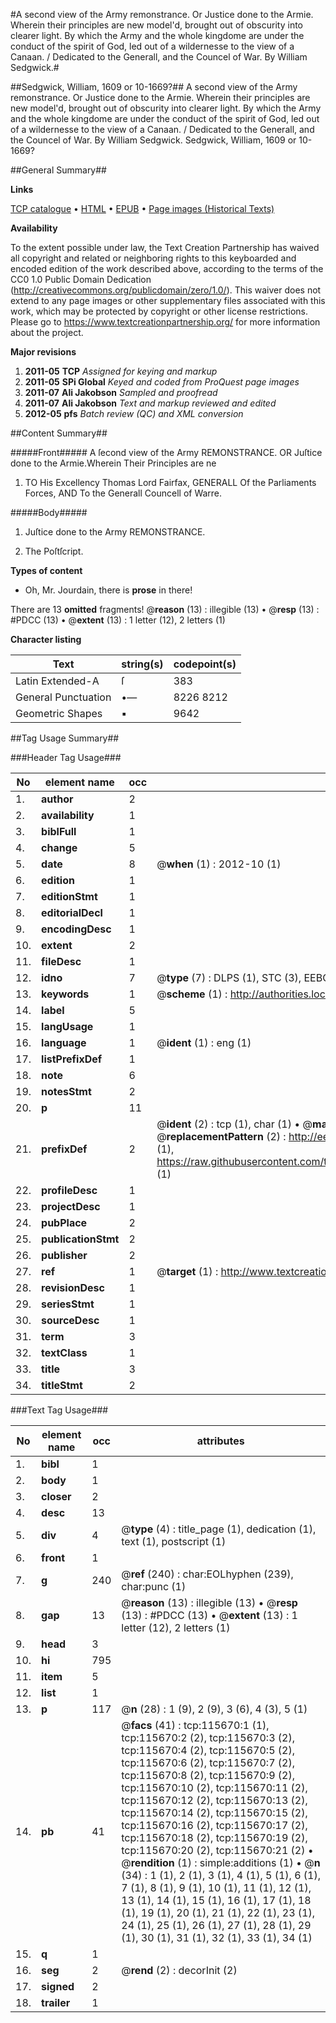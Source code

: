 #A second view of the Army remonstrance. Or Justice done to the Armie. Wherein their principles are new model'd, brought out of obscurity into clearer light. By which the Army and the whole kingdome are under the conduct of the spirit of God, led out of a wildernesse to the view of a Canaan. / Dedicated to the Generall, and the Councel of War. By William Sedgwick.#

##Sedgwick, William, 1609 or 10-1669?##
A second view of the Army remonstrance. Or Justice done to the Armie. Wherein their principles are new model'd, brought out of obscurity into clearer light. By which the Army and the whole kingdome are under the conduct of the spirit of God, led out of a wildernesse to the view of a Canaan. / Dedicated to the Generall, and the Councel of War. By William Sedgwick.
Sedgwick, William, 1609 or 10-1669?

##General Summary##

**Links**

[TCP catalogue](http://www.ota.ox.ac.uk/tcp/)  • 
[HTML](http://tei.it.ox.ac.uk/tcp/Texts-HTML/free/A92/A92865.html)  • 
[EPUB](http://tei.it.ox.ac.uk/tcp/Texts-EPUB/free/A92/A92865.epub) • 
[Page images (Historical Texts)](https://historicaltexts.jisc.ac.uk/eebo-99863468e)

**Availability**

To the extent possible under law, the Text Creation Partnership has waived all copyright and related or neighboring rights to this keyboarded and encoded edition of the work described above, according to the terms of the CC0 1.0 Public Domain Dedication (http://creativecommons.org/publicdomain/zero/1.0/). This waiver does not extend to any page images or other supplementary files associated with this work, which may be protected by copyright or other license restrictions. Please go to https://www.textcreationpartnership.org/ for more information about the project.

**Major revisions**

1. __2011-05__ __TCP__ *Assigned for keying and markup*
1. __2011-05__ __SPi Global__ *Keyed and coded from ProQuest page images*
1. __2011-07__ __Ali Jakobson__ *Sampled and proofread*
1. __2011-07__ __Ali Jakobson__ *Text and markup reviewed and edited*
1. __2012-05__ __pfs__ *Batch review (QC) and XML conversion*

##Content Summary##

#####Front#####
A ſecond view of the Army REMONSTRANCE. OR Juſtice done to the Armie.Wherein Their Principles are ne
1. TO His Excellency Thomas Lord Fairfax, GENERALL Of the Parliaments Forces, AND To the Generall Councell of Warre.

#####Body#####

1. Juſtice done to the Army REMONSTRANCE.

1. The Poſtſcript.

**Types of content**

  * Oh, Mr. Jourdain, there is **prose** in there!

There are 13 **omitted** fragments! 
 @__reason__ (13) : illegible (13)  •  @__resp__ (13) : #PDCC (13)  •  @__extent__ (13) : 1 letter (12), 2 letters (1)

**Character listing**


|Text|string(s)|codepoint(s)|
|---|---|---|
|Latin Extended-A|ſ|383|
|General Punctuation|•—|8226 8212|
|Geometric Shapes|▪|9642|

##Tag Usage Summary##

###Header Tag Usage###

|No|element name|occ|attributes|
|---|---|---|---|
|1.|__author__|2||
|2.|__availability__|1||
|3.|__biblFull__|1||
|4.|__change__|5||
|5.|__date__|8| @__when__ (1) : 2012-10 (1)|
|6.|__edition__|1||
|7.|__editionStmt__|1||
|8.|__editorialDecl__|1||
|9.|__encodingDesc__|1||
|10.|__extent__|2||
|11.|__fileDesc__|1||
|12.|__idno__|7| @__type__ (7) : DLPS (1), STC (3), EEBO-CITATION (1), PROQUEST (1), VID (1)|
|13.|__keywords__|1| @__scheme__ (1) : http://authorities.loc.gov/ (1)|
|14.|__label__|5||
|15.|__langUsage__|1||
|16.|__language__|1| @__ident__ (1) : eng (1)|
|17.|__listPrefixDef__|1||
|18.|__note__|6||
|19.|__notesStmt__|2||
|20.|__p__|11||
|21.|__prefixDef__|2| @__ident__ (2) : tcp (1), char (1)  •  @__matchPattern__ (2) : ([0-9\-]+):([0-9IVX]+) (1), (.+) (1)  •  @__replacementPattern__ (2) : http://eebo.chadwyck.com/downloadtiff?vid=$1&page=$2 (1), https://raw.githubusercontent.com/textcreationpartnership/Texts/master/tcpchars.xml#$1 (1)|
|22.|__profileDesc__|1||
|23.|__projectDesc__|1||
|24.|__pubPlace__|2||
|25.|__publicationStmt__|2||
|26.|__publisher__|2||
|27.|__ref__|1| @__target__ (1) : http://www.textcreationpartnership.org/docs/. (1)|
|28.|__revisionDesc__|1||
|29.|__seriesStmt__|1||
|30.|__sourceDesc__|1||
|31.|__term__|3||
|32.|__textClass__|1||
|33.|__title__|3||
|34.|__titleStmt__|2||


###Text Tag Usage###

|No|element name|occ|attributes|
|---|---|---|---|
|1.|__bibl__|1||
|2.|__body__|1||
|3.|__closer__|2||
|4.|__desc__|13||
|5.|__div__|4| @__type__ (4) : title_page (1), dedication (1), text (1), postscript (1)|
|6.|__front__|1||
|7.|__g__|240| @__ref__ (240) : char:EOLhyphen (239), char:punc (1)|
|8.|__gap__|13| @__reason__ (13) : illegible (13)  •  @__resp__ (13) : #PDCC (13)  •  @__extent__ (13) : 1 letter (12), 2 letters (1)|
|9.|__head__|3||
|10.|__hi__|795||
|11.|__item__|5||
|12.|__list__|1||
|13.|__p__|117| @__n__ (28) : 1 (9), 2 (9), 3 (6), 4 (3), 5 (1)|
|14.|__pb__|41| @__facs__ (41) : tcp:115670:1 (1), tcp:115670:2 (2), tcp:115670:3 (2), tcp:115670:4 (2), tcp:115670:5 (2), tcp:115670:6 (2), tcp:115670:7 (2), tcp:115670:8 (2), tcp:115670:9 (2), tcp:115670:10 (2), tcp:115670:11 (2), tcp:115670:12 (2), tcp:115670:13 (2), tcp:115670:14 (2), tcp:115670:15 (2), tcp:115670:16 (2), tcp:115670:17 (2), tcp:115670:18 (2), tcp:115670:19 (2), tcp:115670:20 (2), tcp:115670:21 (2)  •  @__rendition__ (1) : simple:additions (1)  •  @__n__ (34) : 1 (1), 2 (1), 3 (1), 4 (1), 5 (1), 6 (1), 7 (1), 8 (1), 9 (1), 10 (1), 11 (1), 12 (1), 13 (1), 14 (1), 15 (1), 16 (1), 17 (1), 18 (1), 19 (1), 20 (1), 21 (1), 22 (1), 23 (1), 24 (1), 25 (1), 26 (1), 27 (1), 28 (1), 29 (1), 30 (1), 31 (1), 32 (1), 33 (1), 34 (1)|
|15.|__q__|1||
|16.|__seg__|2| @__rend__ (2) : decorInit (2)|
|17.|__signed__|2||
|18.|__trailer__|1||

